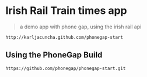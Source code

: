 # Irish Rail Train times app

> a demo app with phone gap, using the irish rail api

	http://karljacuncha.github.com/phonegap-start

## Using the PhoneGap Build

    https://github.com/phonegap/phonegap-start.git
